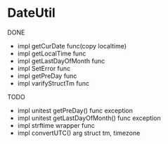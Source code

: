 # DateUtil

DONE 
  - impl getCurDate func(copy localtime)
  - impl getLocalTime func
  - impl getLastDayOfMonth func 
  - impl SetError func
  - impl getPreDay func 
  - impl varifyStructTm func

TODO 
  - impl unitest getPreDay() func exception
  - impl unitest getLastDayOfMonth() func exception
  - impl strftime wrapper func 
  - impl convertUTC() arg struct tm, timezone
